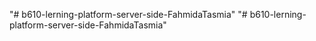 "# b610-lerning-platform-server-side-FahmidaTasmia" 
"# b610-lerning-platform-server-side-FahmidaTasmia" 
